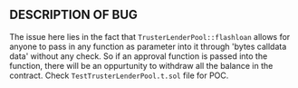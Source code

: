 ## DESCRIPTION OF BUG

The issue here lies in the fact that `TrusterLenderPool::flashloan` allows for anyone to pass in any function as parameter into it through 'bytes calldata data' without any check. So if an approval function is passed into the function, there will be an oppurtunity to withdraw all the balance in the contract. Check `TestTrusterLenderPool.t.sol` file for POC.
